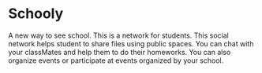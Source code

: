 # Schooly
A new way to see school. This is a network for students.
This social network helps student to share files using public spaces. You can chat with your classMates and help them to do their homeworks. You can also organize events or participate at events organized by your school.
